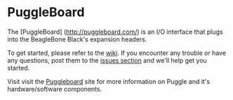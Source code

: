 PuggleBoard
===

The [PuggleBoard] (http://puggleboard.com/) is an I/O interface that plugs into the BeagleBone Black's expansion headers.

To get started, please refer to the <a href="https://github.com/PuggleBoard/PuggleBoard/wiki">wiki</a>. If you encounter any trouble or have any questions, post them to the <a href="https://github.com/PuggleBoard/PuggleBoard/issues">issues section</a> and we'll help get you started.

Visit visit the <a href="http://puggleboard.com">Puggleboard</a> site for more information on Puggle and it's hardware/software components.
